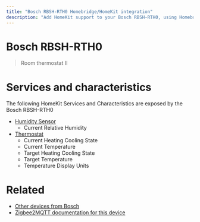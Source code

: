 ```yaml
---
title: "Bosch RBSH-RTH0 Homebridge/HomeKit integration"
description: "Add HomeKit support to your Bosch RBSH-RTH0, using Homebridge, Zigbee2MQTT and homebridge-z2m."
---
```

<!---
This file has been GENERATED using src/docgen/docgen.ts
DO NOT EDIT THIS FILE MANUALLY!
-->
# Bosch RBSH-RTH0
> Room thermostat II


# Services and characteristics
The following HomeKit Services and Characteristics are exposed by
the Bosch RBSH-RTH0

* [Humidity Sensor](../../sensors.md)
  * Current Relative Humidity
* [Thermostat](../../climate.md)
  * Current Heating Cooling State
  * Current Temperature
  * Target Heating Cooling State
  * Target Temperature
  * Temperature Display Units


# Related
* [Other devices from Bosch](../index.md#bosch)
* [Zigbee2MQTT documentation for this device](https://www.zigbee2mqtt.io/devices/RBSH-RTH0.html)